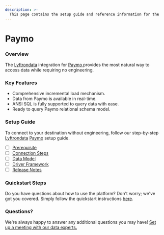```yaml
---
description: >-
  This page contains the setup guide and reference information for the Paymo source connector.
---
```


# Paymo

### Overview

The [Lyftrondata](https://www.lyftrondata.com/) integration for [Paymo](https://www.lyftrondata.com/integration/paymo/)[ ](https://www.lyftrondata.com/integration/paymo/)provides the most natural way to access data while requiring no engineering.

### Key Features

* Comprehensive incremental load mechanism.
* Data from Paymo is available in real-time.&#x20;
* ANSI SQL is fully supported to query data with ease.
* Ready to query Paymo relational schema model.

### Setup Guide

To connect to your destination without engineering, follow our step-by-step [Lyftrondata](https://www.lyftrondata.com/)  [Paymo](https://www.lyftrondata.com/integration/paymo/) setup guide.

* [ ] [Prerequisite](../../sales-analytics/paymo/prerequisite.md)
* [ ] [Connection Steps](../../sales-analytics/paymo/connection-steps.md)
* [ ] [Data Model](../../sales-analytics/paymo/data-model/)
* [ ] [Driver Framework](../../sales-analytics/paymo/driver-framework/)
* [ ] [Release Notes](../../sales-analytics/paymo/release-notes.md)

### Quickstart Steps

Do you have questions about how to use the platform? Don't worry; we've got you covered. Simply follow the quickstart instructions [here](../../../quickstart-steps.md).

### Questions? <a href="#questions" id="questions"></a>

We're always happy to answer any additional questions you may have! [Set up a meeting with our data experts.](https://www.lyftrondata.com/book-a-meeting/)

